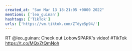 ```yaml
---
created_at: "Sun Mar 13 18:21:05 +0000 2022"
mentions: ['leo_guinan']
hashtags: ['TikTok']
urls: ['https://vm.tiktok.com/ZTdye5p94/']
---
```


RT @leo_guinan: Check out LobowSPARK's video! #TikTok https://t.co/MQxZtQmNoh